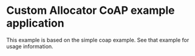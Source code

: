 # Custom Allocator CoAP example application

This example is based on the simple coap example. See that example for usage information.
